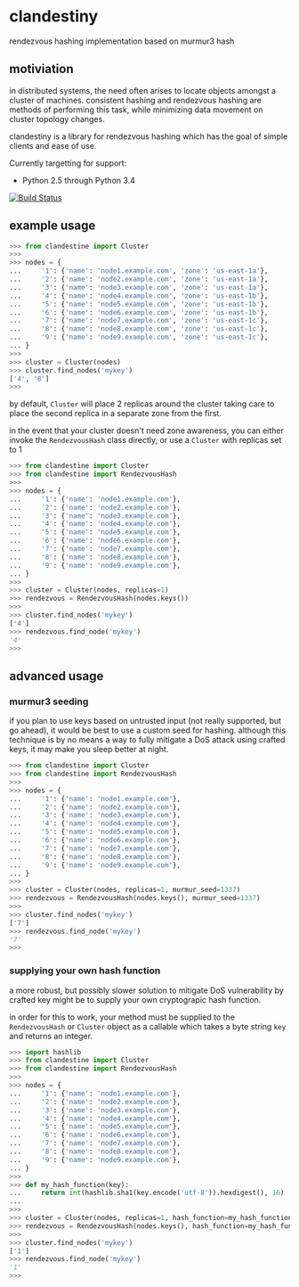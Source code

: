 clandestiny
===========

rendezvous hashing implementation based on murmur3 hash


## motiviation

in distributed systems, the need often arises to locate objects amongst a
cluster of machines. consistent hashing and rendezvous hashing are methods of
performing this task, while minimizing data movement on cluster topology
changes.

clandestiny is a library for rendezvous hashing which has the goal of simple
clients and ease of use.

Currently targetting for support:
  - Python 2.5 through Python 3.4

[![Build Status](https://travis-ci.org/ewdurbin/clandestiny-python.svg?branch=master)](https://travis-ci.org/ewdurbin/clandestiny-python)

## example usage

```python
>>> from clandestine import Cluster
>>>
>>> nodes = {
...     '1': {'name': 'node1.example.com', 'zone': 'us-east-1a'},
...     '2': {'name': 'node2.example.com', 'zone': 'us-east-1a'},
...     '3': {'name': 'node3.example.com', 'zone': 'us-east-1a'},
...     '4': {'name': 'node4.example.com', 'zone': 'us-east-1b'},
...     '5': {'name': 'node5.example.com', 'zone': 'us-east-1b'},
...     '6': {'name': 'node6.example.com', 'zone': 'us-east-1b'},
...     '7': {'name': 'node7.example.com', 'zone': 'us-east-1c'},
...     '8': {'name': 'node8.example.com', 'zone': 'us-east-1c'},
...     '9': {'name': 'node9.example.com', 'zone': 'us-east-1c'},
... }
>>>
>>> cluster = Cluster(nodes)
>>> cluster.find_nodes('mykey')
['4', '8']
>>>
```

by default, `Cluster` will place 2 replicas around the cluster taking care to
place the second replica in a separate zone from the first.

in the event that your cluster doesn't need zone awareness, you can either
invoke the `RendezvousHash` class directly, or use a `Cluster` with replicas
set to 1

```python
>>> from clandestine import Cluster
>>> from clandestine import RendezvousHash
>>>
>>> nodes = {
...     '1': {'name': 'node1.example.com'},
...     '2': {'name': 'node2.example.com'},
...     '3': {'name': 'node3.example.com'},
...     '4': {'name': 'node4.example.com'},
...     '5': {'name': 'node5.example.com'},
...     '6': {'name': 'node6.example.com'},
...     '7': {'name': 'node7.example.com'},
...     '8': {'name': 'node8.example.com'},
...     '9': {'name': 'node9.example.com'},
... }
>>>
>>> cluster = Cluster(nodes, replicas=1)
>>> rendezvous = RendezvousHash(nodes.keys())
>>>
>>> cluster.find_nodes('mykey')
['4']
>>> rendezvous.find_node('mykey')
'4'
>>>
```

## advanced usage

### murmur3 seeding

if you plan to use keys based on untrusted input (not really supported, but go
ahead), it would be best to use a custom seed for hashing. although this
technique is by no means a way to fully mitigate a DoS attack using crafted
keys, it may make you sleep better at night.

```python
>>> from clandestine import Cluster
>>> from clandestine import RendezvousHash
>>>
>>> nodes = {
...     '1': {'name': 'node1.example.com'},
...     '2': {'name': 'node2.example.com'},
...     '3': {'name': 'node3.example.com'},
...     '4': {'name': 'node4.example.com'},
...     '5': {'name': 'node5.example.com'},
...     '6': {'name': 'node6.example.com'},
...     '7': {'name': 'node7.example.com'},
...     '8': {'name': 'node8.example.com'},
...     '9': {'name': 'node9.example.com'},
... }
>>>
>>> cluster = Cluster(nodes, replicas=1, murmur_seed=1337)
>>> rendezvous = RendezvousHash(nodes.keys(), murmur_seed=1337)
>>>
>>> cluster.find_nodes('mykey')
['7']
>>> rendezvous.find_node('mykey')
'7'
>>>
```

### supplying your own hash function

a more robust, but possibly slower solution to mitigate DoS vulnerability by
crafted key might be to supply your own cryptograpic hash function.

in order for this to work, your method must be supplied to the `RendezvousHash`
or `Cluster` object as a callable which takes a byte string `key` and returns
an integer.

```python
>>> import hashlib
>>> from clandestine import Cluster
>>> from clandestine import RendezvousHash
>>>
>>> nodes = {
...     '1': {'name': 'node1.example.com'},
...     '2': {'name': 'node2.example.com'},
...     '3': {'name': 'node3.example.com'},
...     '4': {'name': 'node4.example.com'},
...     '5': {'name': 'node5.example.com'},
...     '6': {'name': 'node6.example.com'},
...     '7': {'name': 'node7.example.com'},
...     '8': {'name': 'node8.example.com'},
...     '9': {'name': 'node9.example.com'},
... }
>>>
>>> def my_hash_function(key):
...     return int(hashlib.sha1(key.encode('utf-8')).hexdigest(), 16)
...
>>>
>>> cluster = Cluster(nodes, replicas=1, hash_function=my_hash_function)
>>> rendezvous = RendezvousHash(nodes.keys(), hash_function=my_hash_function)
>>>
>>> cluster.find_nodes('mykey')
['1']
>>> rendezvous.find_node('mykey')
'1'
>>>
```
